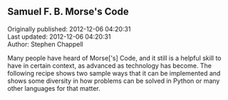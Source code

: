 ## Samuel F. B. Morse's Code  
Originally published: 2012-12-06 04:20:31  
Last updated: 2012-12-06 04:20:31  
Author: Stephen Chappell  
  
Many people have heard of Morse['s] Code, and it still is a helpful skill to have in certain context, as advanced as technology has become. The following recipe shows two sample ways that it can be implemented and shows some diversity in how problems can be solved in Python or many other languages for that matter.